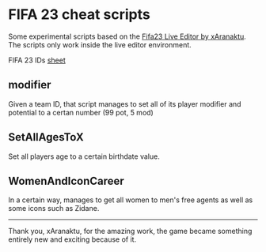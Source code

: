 # FIFA 23 cheat scripts

Some experimental scripts based on the [Fifa23 Live Editor by xAranaktu](https://github.com/xAranaktu/FIFA-23-Live-Editor). The scripts only work inside the live editor environment.

FIFA 23 IDs [sheet](https://docs.google.com/spreadsheets/d/1cDpeenm3RYBi5VPvcvdFChD7kwKB126TTsr4Zf6u_7A/edit?gid=0#gid=0)

## modifier

Given a team ID, that script manages to set all of its player modifier and potential to a certan number (99 pot, 5 mod)

## SetAllAgesToX

Set all players age to a certain birthdate value.

## WomenAndIconCareer

In a certain way, manages to get all women to men's free agents as well as some icons such as Zidane.

---

Thank you, xAranaktu, for the amazing work, the game became something entirely new and exciting because of it.

